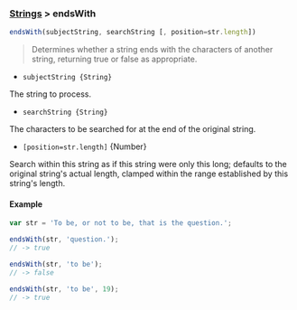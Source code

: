 ### [Strings](../) > endsWith

```js
endsWith(subjectString, searchString [, position=str.length])
```

> Determines whether a string ends with the characters of another string, returning true or false as appropriate.

- `subjectString {String}`

The string to process.

- `searchString {String}`

The characters to be searched for at the end of the original string.

- `[position=str.length]` {Number}

Search within this string as if this string were only this long; defaults to the original string's actual length, clamped within the range established by this string's length.

#### Example
```js
var str = 'To be, or not to be, that is the question.';

endsWith(str, 'question.');
// -> true

endsWith(str, 'to be');
// -> false

endsWith(str, 'to be', 19);
// -> true
```
